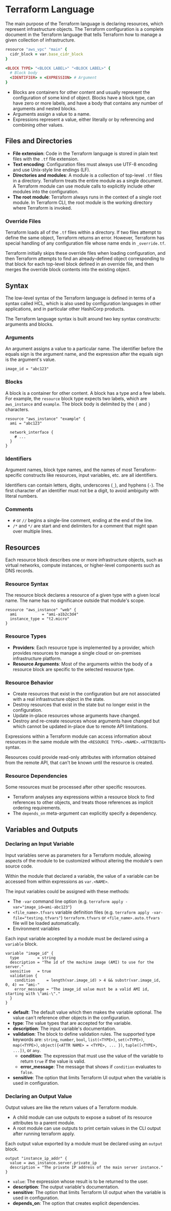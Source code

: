 # Terraform Language

The main purpose of the Terraform language is declaring resources, which represent infrastructure objects. The Terraform configuration is a complete document in the Terraform language that tells Terraform how to manage a given collection of infrastructure.

```ruby
resource "aws_vpc" "main" {
  cidr_block = var.base_cidr_block
}

<BLOCK TYPE> "<BLOCK LABEL>" "<BLOCK LABEL>" {
  # Block body
  <IDENTIFIER> = <EXPRESSION> # Argument
}
```

- Blocks are containers for other content and usually represent the configuration of some kind of object. Blocks have a block type, can have zero or more labels, and have a body that contains any number of arguments and nested blocks.
- Arguments assign a value to a name.
- Expressions represent a value, either literally or by referencing and combining other values.

## Files and Directories

- **File extension**: Code in the Terraform language is stored in plain text files with the `.tf` file extension.
- **Text encoding**: Configuration files must always use UTF-8 encoding and use Unix-style line endings (LF).
- **Directories and modules**: A module is a collection of top-level `.tf` files in a directory. Terraform treats the entire module as a single document. A Terraform module can use module calls to explicitly include other modules into the configuration.
- **The root module**: Terraform always runs in the context of a single root module. In Terraform CLI, the root module is the working directory where Terraform is invoked.

### Override Files

Terraform loads all of the `.tf` files within a directory. If two files attempt to define the same object, Terraform returns an error. However, Terraform has special handling of any configuration file whose name ends in `_override.tf`.

Terraform initially skips these override files when loading configuration, and then Terraform attempts to find an already-defined object corresponding to that block for each top-level block defined in an override file, and then merges the override block contents into the existing object.

## Syntax

The low-level syntax of the Terraform language is defined in terms of a syntax called HCL, which is also used by configuration languages in other applications, and in particular other HashiCorp products.

The Terraform language syntax is built around two key syntax constructs: arguments and blocks.

### Arguments

An argument assigns a value to a particular name. The identifier before the equals sign is the argument name, and the expression after the equals sign is the argument's value.

```hcl
image_id = "abc123"
```

### Blocks

A block is a container for other content. A block has a type and a few labels. For example, the `resource` block type expects two labels, which are `aws_instance` and `example`. The block body is delimited by the `{` and `}` characters.

```hcl
resource "aws_instance" "example" {
  ami = "abc123"

  network_interface {
    # ...
  }
}
```

### Identifiers

Argument names, block type names, and the names of most Terraform-specific constructs like resources, input variables, etc. are all identifiers.

Identifiers can contain letters, digits, underscores (`_`), and hyphens (`-`). The first character of an identifier must not be a digit, to avoid ambiguity with literal numbers.

### Comments

- `#` or `//` begins a single-line comment, ending at the end of the line.
- `/*` and `*/` are start and end delimiters for a comment that might span over multiple lines.

## Resources

Each resource block describes one or more infrastructure objects, such as virtual networks, compute instances, or higher-level components such as DNS records.

### Resource Syntax

The resource block declares a resource of a given type with a given local name. The name has no significance outside that module's scope.

```hcl
resource "aws_instance" "web" {
  ami           = "ami-a1b2c3d4"
  instance_type = "t2.micro"
}
```

### Resource Types

- **Providers**: Each resource type is implemented by a provider, which provides resources to manage a single cloud or on-premises infrastructure platform.
- **Resource Arguments**: Most of the arguments within the body of a resource block are specific to the selected resource type.

### Resource Behavior

- Create resources that exist in the configuration but are not associated with a real infrastructure object in the state.
- Destroy resources that exist in the state but no longer exist in the configuration.
- Update in-place resources whose arguments have changed.
- Destroy and re-create resources whose arguments have changed but which cannot be updated in-place due to remote API limitations.

Expressions within a Terraform module can access information about resources in the same module with the `<RESOURCE TYPE>.<NAME>.<ATTRIBUTE>` syntax.

Resources could provide read-only attributes with information obtained from the remote API, that can't be known until the resource is created.

### Resource Dependencies

Some resources must be processed after other specific resources.

- Terraform analyses any expressions within a resource block to find references to other objects, and treats those references as implicit ordering requirements.
- The `depends_on` meta-argument can explicitly specify a dependency.

## Variables and Outputs

### Declaring an Input Variable

Input variables serve as parameters for a Terraform module, allowing aspects of the module to be customized without altering the module's own source code.

Within the module that declared a variable, the value of a variable can be accessed from within expressions as `var.<NAME>`.

The input variables could be assigned with these methods:

- The `-var` command line option (e.g. `terraform apply -var="image_id=ami-abc123"`)
- `<file_name>.tfvars` variable definition files (e.g. `terraform apply -var-file="testing.tfvars"`) `terraform.tfvars` or `<file_name>.auto.tfvars` file will be loaded automatically.
- Environment variables

Each input variable accepted by a module must be declared using a `variable` block.

```hcl
variable "image_id" {
  type        = string
  description = "The id of the machine image (AMI) to use for the server."
  sensitive   = true
  validation {
    condition     = length(var.image_id) > 4 && substr(var.image_id, 0, 4) == "ami-"
    error_message = "The image_id value must be a valid AMI id, starting with \"ami-\"."
  }
}
```

- **default**: The default value which then makes the variable optional. The value can't reference other objects in the configuration.
- **type**: The value types that are accepted for the variable.
- **description**: The input variable's documentation.
- **validation**: The block to define validation rules. The supported type keywords are: `string`, `number`, `bool`, `list(<TYPE>)`, `set(<TYPE>)`, `map(<TYPE>)`, `object({<ATTR NAME> = <TYPE>, ... })`, `tuple([<TYPE>, ...])`, or `any`.
  - **condition**: The expression that must use the value of the variable to return `true` if the value is valid.
  - **error_message**: The message that shows if `condition` evaluates to `false`.
- **sensitive**: The option that limits Terraform UI output when the variable is used in configuration.

### Declaring an Output Value

Output values are like the return values of a Terraform module.

- A child module can use outputs to expose a subset of its resource attributes to a parent module.
- A root module can use outputs to print certain values in the CLI output after running terraform apply.

Each output value exported by a module must be declared using an `output` block.

```hcl
output "instance_ip_addr" {
  value = aws_instance.server.private_ip
  description = "The private IP address of the main server instance."
}
```

- `value`: The expression whose result is to be returned to the user.
- **description**: The output variable's documentation.
- **sensitive**: The option that limits Terraform UI output when the variable is used in configuration.
- **depends_on**: The option that creates explicit dependencies.
